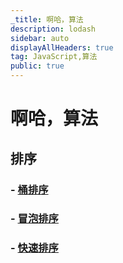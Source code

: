 ```yaml
---
_title: 啊哈，算法
description: lodash
sidebar: auto
displayAllHeaders: true
tag: JavaScript,算法
public: true
---
```


# 啊哈，算法

## 排序

### - [桶排序](01.sort/01.bucket-sort.md)
### - [冒泡排序](01.sort/02.bubble-sort.md)
### - [快速排序](01.sort/03.quick-sort.md)